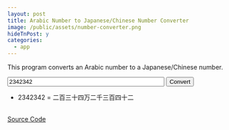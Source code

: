 ```yaml
---
layout: post
title: Arabic Number to Japanese/Chinese Number Converter
image: /public/assets/number-converter.png
hideTnPost: y
categories:
  - app
---
```


This program converts an Arabic number to a Japanese/Chinese number.

<!--more--> 
<span style="white-space: nowrap;">
<input type="number" id="myText" value="2342342" style="width:70%">
<button onclick="start()" class="btn btn-primary">Convert</button>
</span>
<script>
document.getElementById('myText').onkeypress = function(e){
    if (!e) e = window.event;
    if (e.keyCode == '13'){
      	start();
      	return false;
    }
}
</script>

<div class="divResults">
<ul class="ulResults" id="listResults">
    <li class="liResults">2342342 = 二百三十四万二千三百四十二</li>
</ul>
</div>

<br>
<a href="https://github.com/takasoft/arabic-to-japanese-num-c" target="_blank">Source Code</a> 

<script src="{{ site.baseurl }}/public/js/numconverter.js"></script>
<link rel="stylesheet" type="text/css" href="{{ site.baseurl }}/public/css/numcstyle.css">
